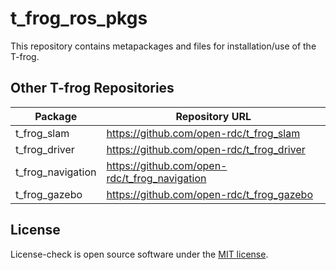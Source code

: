 t_frog_ros_pkgs
=================
This repository contains metapackages and files for installation/use of the T-frog.

## Other T-frog Repositories

Package | Repository URL
------- | --------------
t_frog_slam | https://github.com/open-rdc/t_frog_slam
t_frog_driver | https://github.com/open-rdc/t_frog_driver
t_frog_navigation | https://github.com/open-rdc/t_frog_navigation
t_frog_gazebo | https://github.com/open-rdc/t_frog_gazebo

## License

License-check is open source software under the [MIT license](https://github.com/open-rdc/t_frog_ros_pkgs/blob/master/LICENSE).
